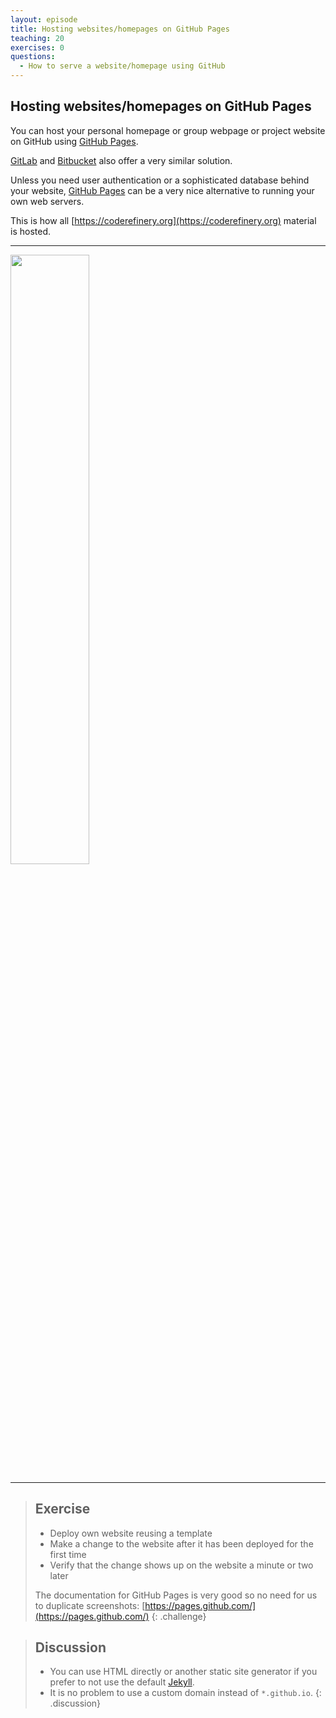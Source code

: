 ```yaml
---
layout: episode
title: Hosting websites/homepages on GitHub Pages
teaching: 20
exercises: 0
questions:
  - How to serve a website/homepage using GitHub
---
```


## Hosting websites/homepages on GitHub Pages

You can host your personal homepage or group webpage
or project website on GitHub using
[GitHub Pages](https://pages.github.com/).

[GitLab](https://about.gitlab.com/features/pages/) and
[Bitbucket](https://confluence.atlassian.com/bitbucket/publishing-a-website-on-bitbucket-cloud-221449776.html)
also offer a very similar solution.

Unless you need user authentication or a sophisticated database behind your website,
[GitHub Pages](https://pages.github.com/) can be a very nice alternative
to running your own web servers.

This is how all
[https://coderefinery.org](https://coderefinery.org)
material is hosted.

---

<img src="{{ site.baseurl }}/img/gh-pages.jpg" width="50%">

---

> ## Exercise
>
> - Deploy own website reusing a template
> - Make a change to the website after it has been deployed for the first time
> - Verify that the change shows up on the website a minute or two later
>
> The documentation for GitHub Pages is very good so no need for us to duplicate
> screenshots: [https://pages.github.com/](https://pages.github.com/)
{: .challenge}

> ## Discussion
>
> - You can use HTML directly or another static site generator if you prefer
>   to not use the default [Jekyll](https://jekyllrb.com/).
> - It is no problem to use a custom domain instead of `*.github.io`.
{: .discussion}
